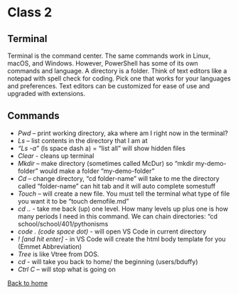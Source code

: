 # Class 2

## Terminal

Terminal is the command center.
The same commands work in Linux, macOS, and Windows.  However, PowerShell has some of its own commands and language.
A directory is a folder.
Think of text editors like a notepad with spell check for coding.  Pick one that works for your languages and preferences.  Text editors can be customized for ease of use and upgraded with extensions.

## Commands

+ *Pwd* – print working directory, aka where am I right now in the terminal?
+ *Ls* – list contents in the directory that I am at
+ *“Ls -a”* (ls space dash a) = “list all” will show hidden files
+ *Clear* - cleans up terminal
+ *Mkdir* – make directory (sometimes called McDur) so “mkdir my-demo-folder” would make a folder “my-demo-folder”
+ *Cd* – change directory, “cd folder-name” will take to me the directory called “folder-name”
can hit tab and it will auto complete somestuff
+ *Touch* – will create a new file.  You must tell the terminal what type of file you want it to be
“touch demofile.md”
+ *cd ..* - take me back (up) one level.  How many levels up plus one is how many periods I need in this command.
We can chain directories: “cd school/school/401/pythonisms
+ *code . (code space dot)* - will open VS Code in current directory
+ *! [and hit enter]* - in VS Code will create the html body template for you (Emmet Abbreviation)
+ *Tree* is like Vtree from DOS.
+ *cd* - will take you back to home/ the beginning (users/bduffy)
+ *Ctrl C* – will stop what is going on

[Back to home](../README.md)

